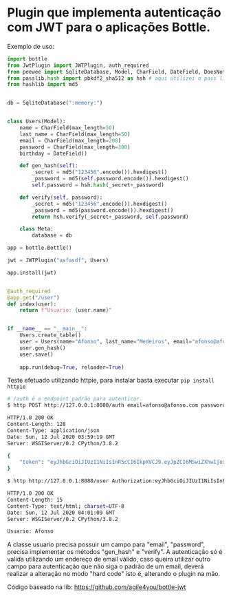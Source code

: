 # Plugin que implementa autenticação com JWT para o aplicações Bottle.

Exemplo de uso:

```py
import bottle
from JwtPlugin import JWTPlugin, auth_required
from peewee import SqliteDatabase, Model, CharField, DateField, DoesNotExist
from passlib.hash import pbkdf2_sha512 as hsh # aqui utilizei o pass lib, mas a escolha é livre.
from hashlib import md5


db = SqliteDatabase(":memory:")


class Users(Model):
    name = CharField(max_length=50)
    last_name = CharField(max_length=50)
    email = CharField(max_length=200)
    password = CharField(max_length=300)
    birthday = DateField()

    def gen_hash(self):
        _secret = md5("123456".encode()).hexdigest()
        _password = md5(self.password.encode()).hexdigest()
        self.password = hsh.hash(_secret+_password)

    def verify(self, password):
        _secret = md5("123456".encode()).hexdigest()
        _password = md5(password.encode()).hexdigest()
        return hsh.verify(_secret+_password, self.password)

    class Meta:
        database = db

app = bottle.Bottle()

jwt = JWTPlugin("asfasdf", Users)

app.install(jwt)


@auth_required
@app.get("/user")
def index(user):
    return f"Usuario: {user.name}"


if __name__ == "__main__":
    Users.create_table()
    user = Users(name="Afonso", last_name="Medeiros", email="afonso@afonso.com", password="123456", birthday="2020-01-01")
    user.gen_hash()
    user.save()
    
    app.run(debug=True, reloader=True)
```

Teste efetuado utilizando httpie, para instalar basta executar `pip install httpie`

```sh
# /auth é o endpoint padrão para autenticar.
$ http POST http://127.0.0.1:8080/auth email=afonso@afonso.com password=123456

HTTP/1.0 200 OK
Content-Length: 128
Content-Type: application/json
Date: Sun, 12 Jul 2020 03:59:19 GMT
Server: WSGIServer/0.2 CPython/3.8.2

{
    "token": "eyJhbGciOiJIUzI1NiIsInR5cCI6IkpXVCJ9.eyJpZCI6MSwiZXhwIjoxNTk0NTI5OTU5fQ.1hmo_Fkg7-OKs0VDDil6dUnDv5FvmIkIYAjl6nzewwY"
}

$ http http://127.0.0.1:8080/user Authorization:eyJhbGciOiJIUzI1NiIsInR5cCI6IkpXVCJ9.eyJpZCI6MSwiZXhwIjoxNTk0NTI5OTU5fQ.1hmo_Fkg7-OKs0VDDil6dUnDv5FvmIkIYAjl6nzewwY

HTTP/1.0 200 OK
Content-Length: 15
Content-Type: text/html; charset=UTF-8
Date: Sun, 12 Jul 2020 04:01:09 GMT
Server: WSGIServer/0.2 CPython/3.8.2

Usuario: Afonso
```

A classe usuario precisa possuir um campo para "email", "password", precisa implementar os métodos "gen_hash" e "verify". A autenticação só é valida utilizando um endereço de email válido, caso queira utilizar outro campo para autenticação que não siga o padrão de um email, deverá realizar a alteração no modo "hard code" isto é, alterando o plugin na mão.

Código baseado na lib: https://github.com/agile4you/bottle-jwt